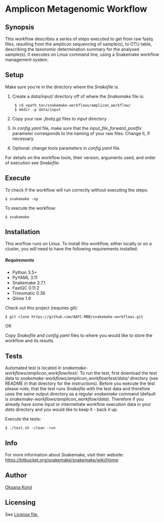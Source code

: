 # Amplicon Metagenomic Workflow

## Synopsis
This workflow describes a series of steps executed to get from raw fastq files, resulting from the amplicon sequencing of sample(s), to OTU table, describing the taxonomic determination summary for the analysed sample(s). It executes on Linux command line, using a Snakemake workflow management system. 


## Setup

Make sure you're in the directory where the _Snakefile_ is.

1. Create a _data/input/_ directory off of where the _Snakemake_ file is:
    
        $ cd <path_to>/snakemake-workflows/amplicon_workflow/
        $ mkdir -p data/input
2. Copy your raw _.fastq.gz_ files to _input_ directory
3. In _config.yaml_ file, make sure that the _input_file_forward_postfix_ parameter corresponds to the naming of your raw files. Change it, if necessary.
4. Optional: change tools parameters in _config.yaml_ file.

For details on the workflow tools, their version, arguments used, and order of execution  see _Snakefile_.

## Execute

To check if the workflow will run correctly without executing the steps:

	$ snakemake -np

To execute the workflow:

	$ snakemake 

## Installation

This worflow runs on Linux. To install this workflow, either locally or on a cluster, you will need to have the following requirements installed.

##### Requirements
* Python 3.5+
* PyYAML 3.11
* Snakemake 3.7.1
* FastQC 0.11.2
* Trimomatic 0.36
* Qiime 1.9

Check out this project (requires git):

    $ git clone https://github.com/AAFC-MBB/snakemake-workflows.git
OR

Copy _Snakefile_ and _config.yaml_ files to where you would like to store the workflow and its results.

## Tests

Automated test is located in _snakemake-workflows/amplicon_workflow/test/_. To run the test, first download the test data to _snakemake-workflows/amplicon_workflow/test/data/_ directory (see README in that directory for the instructions). Before you execute the test please note, that the test runs _Snakefile_ with the test data and therefore uses the same output directory as a regular _snakemake_ command (default is _snakemake-workflows/amplicon_workflow/data_). Therefore if you already have some input or intermetiate workflow execution data in your _data_ directory and you would like to keep it - back it up. 

Execute the tests:

    $ ./test.sh -clean -run

## Info

For more information about Snakemake, visit their website: https://bitbucket.org/snakemake/snakemake/wiki/Home


## Author

[Oksana Korol](https://github.com/oxyko)

## Licensing

See [License file.](https://github.com/AAFC-MBB/snakemake-workflows/blob/master/LICENSE)
